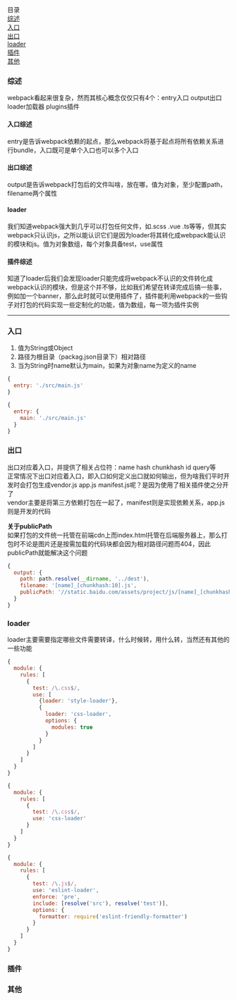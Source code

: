 目录  
[综述](#综述)  
[入口](#入口)  
[出口](#出口)  
[loader](#loader)  
[插件](#插件)  
[其他](#其他)  

### 综述
webpack看起来很复杂，然而其核心概念仅仅只有4个：entry入口 output出口 loader加载器 plugins插件

#### 入口综述
entry是告诉webpack依赖的起点，那么webpack将基于起点将所有依赖关系进行bundle，入口既可是单个入口也可以多个入口

#### 出口综述
output是告诉webpack打包后的文件叫啥，放在哪，值为对象，至少配置path，filename两个属性

#### loader
我们知道webpack强大到几乎可以打包任何文件，如.scss .vue .ts等等，但其实webpack只认识js，之所以能认识它们是因为loader将其转化成webpack能认识的模块和js。值为对象数组，每个对象具备test，use属性

#### 插件综述
知道了loader后我们会发现loader只能完成将webpack不认识的文件转化成webpack认识的模块，但是这个并不够，比如我们希望在转译完成后搞一些事，例如加一个banner，那么此时就可以使用插件了，插件能利用webpack的一些钩子对打包的代码实现一些定制化的功能，值为数组，每一项为插件实例

****

### 入口
1. 值为String或Object
2. 路径为根目录（packag.json目录下）相对路径
3. 当为String时name默认为main，如果为对象name为定义的name

```js
{
  entry: './src/main.js'
}

{
  entry: {
    main: './src/main.js'
  }
}
```

### 出口
出口对应着入口，并提供了相关占位符：name hash chunkhash id query等  
正常情况下出口对应着入口，即入口如何定义出口就如何输出，但为啥我们平时开发时会打包生成vendor.js app.js manifest.js呢？是因为使用了相关插件使之分开了  
vendor主要是将第三方依赖打包在一起了，manifest则是实现依赖关系，app.js则是开发的代码  

**关于publicPath**  
如果打包的文件统一托管在前端cdn上而index.html托管在后端服务器上，那么打包时不论是图片还是按需加载的代码块都会因为相对路径问题而404，因此publicPath就能解决这个问题  

```js
{
  output: {
    path: path.resolve(__dirname, '../dest'),
    filename: '[name]_[chunkhash:10].js',
    publicPath: '//static.baidu.com/assets/project/js/[name]_[chunkhash:10].js'
  }
}
```

### loader
loader主要需要指定哪些文件需要转译，什么时候转，用什么转，当然还有其他的一些功能

```js
{
  module: {
    rules: [
      {
        test: /\.css$/,
        use: [
          {loader: 'style-loader'},
          {
            loader: 'css-loader',
            options: {
              modules: true
            }
          }
        ]
      }
    ]
  }
}

{
  module: {
    rules: [
      {
        test: /\.css$/,
        use: 'css-loader'
      }
    ]
  }
}

{
  module: {
    rules: [
      {
        test: /\.js$/,
        use: 'eslint-loader',
        enforce: 'pre',
        include: [resolve('src'), resolve('test')],
        options: {
          formatter: require('eslint-friendly-formatter')
        }
      }
    ]
  }
}
```

### 插件

### 其他
